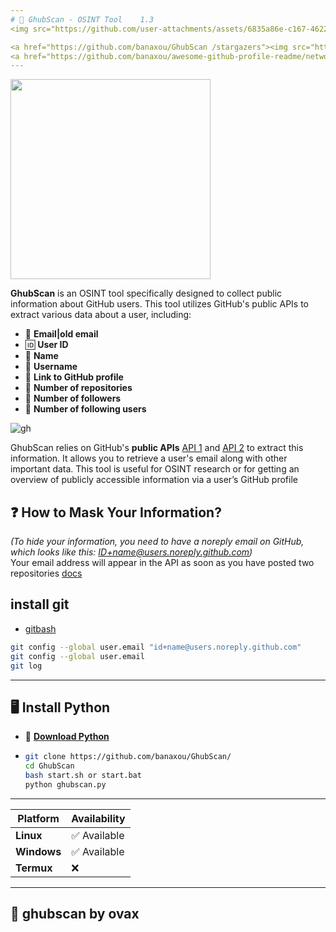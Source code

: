 ```yaml
---
# 🔎 GhubScan - OSINT Tool    1.3
<img src="https://github.com/user-attachments/assets/6835a86e-c167-4622-ad7e-ce13b1884422" alt="banner">

<a href="https://github.com/banaxou/GhubScan /stargazers"><img src="https://img.shields.io/github/stars/banaxou/GhubScan" alt="Stars Badge"/></a>
<a href="https://github.com/banaxou/awesome-github-profile-readme/network/members"><img src="https://img.shields.io/github/forks/banaxou/GhubScan" alt="Forks Badge"/></a>
---
```

<img src="https://github.com/user-attachments/assets/157de8d0-a6e8-4385-a79c-890dbfe73960" width="320px" height="320">


**GhubScan** is an OSINT tool specifically designed to collect public information about GitHub users. This tool utilizes GitHub's public APIs to extract various data about a user, including: 

- 📧 **Email|old email**
- 🆔 **User ID**
- 📝 **Name**
- 🔑 **Username**
- 🔗 **Link to GitHub profile**
- 📂 **Number of repositories**
- 👥 **Number of followers**
- 👤 **Number of following users**
  
![gh](https://github.com/user-attachments/assets/103acd43-1908-4a44-9a3f-21e4ed7be00c)

GhubScan relies on GitHub's **public APIs** [API 1](https://api.github.com/users/usergithub/events/public) and [API 2](https://api.github.com/users/usergithub) to extract this information. It allows you to retrieve a user's email along with other important data. This tool is useful for OSINT research or for getting an overview of publicly accessible information via a user’s GitHub profile


## ❓ How to Mask Your Information?

*(To hide your information, you need to have a noreply email on GitHub, which looks like this: ID+name@users.noreply.github.com)*  
Your email address will appear in the API as soon as you have posted two repositories
[docs](https://docs.github.com/en/account-and-profile/setting-up-and-managing-your-personal-account-on-github/managing-email-preferences/setting-your-commit-email-address)

## install git
- [gitbash](https://git-scm.com/downloads)
```bash
git config --global user.email "id+name@users.noreply.github.com"
git config --global user.email
git log
```
---

## 🖥️ Install Python  
- 🐍 **[Download Python](https://www.python.org/downloads/)**
- ``` bash
  git clone https://github.com/banaxou/GhubScan/
  cd GhubScan
  bash start.sh or start.bat
  python ghubscan.py
  ```
---

| Platform      | Availability         | 
|---------------|----------------------|
| **Linux**     | ✅ Available          |                
| **Windows**   | ✅ Available          | 
| **Termux**    | ❌                   | 


---
## **🪷 ghubscan by ovax**
